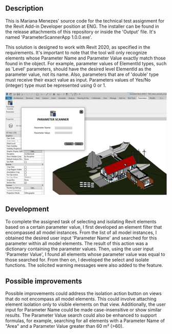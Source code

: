 ## Description

This is Mariana Menezes' source code for the technical test assignment for the Revit Add-in Developer position at ENG. The installer can be found in the release attachments of this repository or inside the 'Output' file. It's named 'ParameterScannerApp 1.0.0.exe'.

This solution is designed to work with Revit 2020, as specified in the requirements. It's important to note that the tool will only recognize elements whose Parameter Name and Parameter Value exactly match those found in the object. For example, parameter values of ElementId types, such as 'Level' parameters, should have the desired level ElementId as the parameter value, not its name. Also, parameters that are of 'double' type must receive their exact value as input. Parameters values of Yes/No (integer) type must be represented using 0 or 1.

![Alt text](Image.jpg)

## Development

To complete the assigned task of selecting and isolating Revit elements based on a certain parameter value, I first developed an element filter that encompassed all model instances. From the list of all model instances, I obtained the desired user input 'Parameter Name' and searched for this parameter within all model elements. The result of this action was a dictionary containing the parameter values. Then, using the user input 'Parameter Value', I found all elements whose parameter value was equal to those searched for. From then on, I developed the select and isolate functions. The solicited warning messages were also added to the feature.

## Possible improvements

Possible improvements could address the isolation action button on views that do not encompass all model elements. This could involve attaching element isolation only to visible elements on that view. Additionally, the user input for Parameter Name could be made case-insensitive or show similar results. The Parameter Value search could also be enhanced to support formulas, for example, searching for all elements with a Parameter Name of "Area" and a Parameter Value greater than 60 m² (>60).
